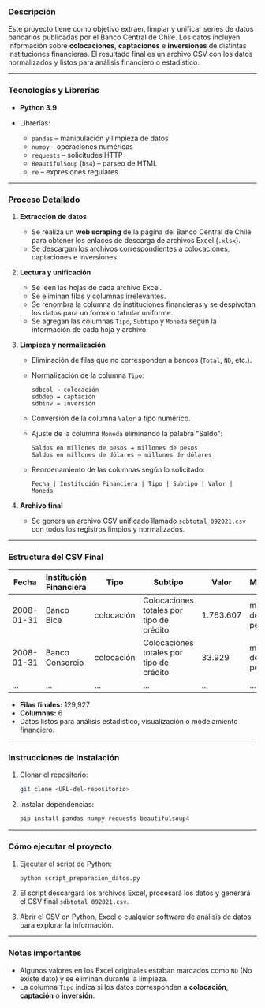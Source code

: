 ### Descripción

Este proyecto tiene como objetivo extraer, limpiar y unificar series de datos bancarios publicadas por el Banco Central de Chile. Los datos incluyen información sobre **colocaciones**, **captaciones** e **inversiones** de distintas instituciones financieras. El resultado final es un archivo CSV con los datos normalizados y listos para análisis financiero o estadístico.

---

### Tecnologías y Librerías

* **Python 3.9**
* Librerías:

  * `pandas` – manipulación y limpieza de datos
  * `numpy` – operaciones numéricas
  * `requests` – solicitudes HTTP
  * `BeautifulSoup` (`bs4`) – parseo de HTML
  * `re` – expresiones regulares

---

### Proceso Detallado

1. **Extracción de datos**

   * Se realiza un **web scraping** de la página del Banco Central de Chile para obtener los enlaces de descarga de archivos Excel (`.xlsx`).
   * Se descargan los archivos correspondientes a colocaciones, captaciones e inversiones.

2. **Lectura y unificación**

   * Se leen las hojas de cada archivo Excel.
   * Se eliminan filas y columnas irrelevantes.
   * Se renombra la columna de instituciones financieras y se despivotan los datos para un formato tabular uniforme.
   * Se agregan las columnas `Tipo`, `Subtipo` y `Moneda` según la información de cada hoja y archivo.

3. **Limpieza y normalización**

   * Eliminación de filas que no corresponden a bancos (`Total`, `ND`, etc.).
   * Normalización de la columna `Tipo`:

     ```
     sdbcol → colocación
     sdbdep → captación
     sdbinv → inversión
     ```
   * Conversión de la columna `Valor` a tipo numérico.
   * Ajuste de la columna `Moneda` eliminando la palabra "Saldo":

     ```
     Saldos en millones de pesos → millones de pesos
     Saldos en millones de dólares → millones de dólares
     ```
   * Reordenamiento de las columnas según lo solicitado:

     ```
     Fecha | Institución Financiera | Tipo | Subtipo | Valor | Moneda
     ```

4. **Archivo final**

   * Se genera un archivo CSV unificado llamado `sdbtotal_092021.csv` con todos los registros limpios y normalizados.

---

### Estructura del CSV Final

| Fecha      | Institución Financiera | Tipo       | Subtipo                                  | Valor     | Moneda            |
| ---------- | ---------------------- | ---------- | ---------------------------------------- | --------- | ----------------- |
| 2008-01-31 | Banco Bice             | colocación | Colocaciones totales por tipo de crédito | 1.763.607 | millones de pesos |
| 2008-01-31 | Banco Consorcio        | colocación | Colocaciones totales por tipo de crédito | 33.929    | millones de pesos |
| ...        | ...                    | ...        | ...                                      | ...       | ...               |

* **Filas finales:** 129,927
* **Columnas:** 6
* Datos listos para análisis estadístico, visualización o modelamiento financiero.

---

### Instrucciones de Instalación

1. Clonar el repositorio:

   ```bash
   git clone <URL-del-repositorio>
   ```
2. Instalar dependencias:

   ```bash
   pip install pandas numpy requests beautifulsoup4
   ```

---

### Cómo ejecutar el proyecto

1. Ejecutar el script de Python:

   ```bash
   python script_preparacion_datos.py
   ```
2. El script descargará los archivos Excel, procesará los datos y generará el CSV final `sdbtotal_092021.csv`.
3. Abrir el CSV en Python, Excel o cualquier software de análisis de datos para explorar la información.

---

### Notas importantes

* Algunos valores en los Excel originales estaban marcados como `ND` (No existe dato) y se eliminan durante la limpieza.
* La columna `Tipo` indica si los datos corresponden a **colocación**, **captación** o **inversión**.

